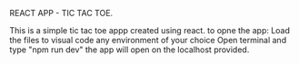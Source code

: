 REACT APP - TIC TAC TOE.

This is a simple tic tac toe appp created using react.
to opne the app:
Load the files to visual code any environment of your choice
Open terminal and type "npm run dev"
the app will open on the localhost provided.


